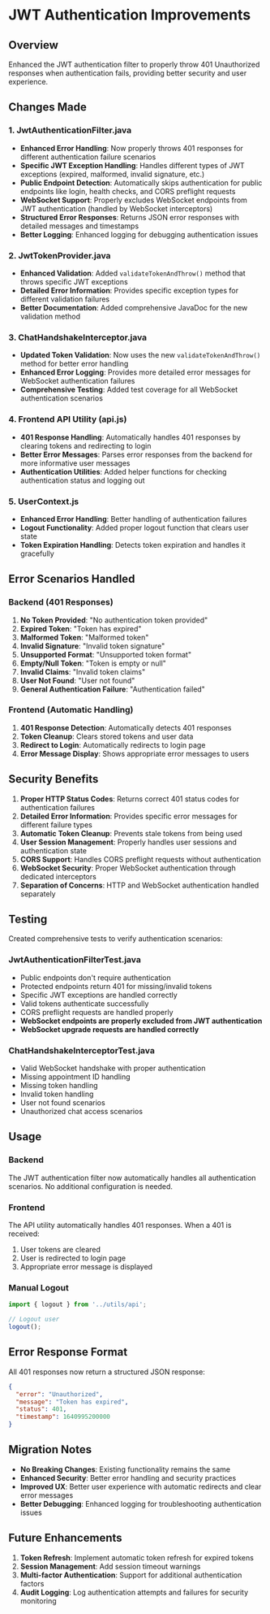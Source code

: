 # JWT Authentication Improvements

## Overview
Enhanced the JWT authentication filter to properly throw 401 Unauthorized responses when authentication fails, providing better security and user experience.

## Changes Made

### 1. JwtAuthenticationFilter.java
- **Enhanced Error Handling**: Now properly throws 401 responses for different authentication failure scenarios
- **Specific JWT Exception Handling**: Handles different types of JWT exceptions (expired, malformed, invalid signature, etc.)
- **Public Endpoint Detection**: Automatically skips authentication for public endpoints like login, health checks, and CORS preflight requests
- **WebSocket Support**: Properly excludes WebSocket endpoints from JWT authentication (handled by WebSocket interceptors)
- **Structured Error Responses**: Returns JSON error responses with detailed messages and timestamps
- **Better Logging**: Enhanced logging for debugging authentication issues

### 2. JwtTokenProvider.java
- **Enhanced Validation**: Added `validateTokenAndThrow()` method that throws specific JWT exceptions
- **Detailed Error Information**: Provides specific exception types for different validation failures
- **Better Documentation**: Added comprehensive JavaDoc for the new validation method

### 3. ChatHandshakeInterceptor.java
- **Updated Token Validation**: Now uses the new `validateTokenAndThrow()` method for better error handling
- **Enhanced Error Logging**: Provides more detailed error messages for WebSocket authentication failures
- **Comprehensive Testing**: Added test coverage for all WebSocket authentication scenarios

### 4. Frontend API Utility (api.js)
- **401 Response Handling**: Automatically handles 401 responses by clearing tokens and redirecting to login
- **Better Error Messages**: Parses error responses from the backend for more informative user messages
- **Authentication Utilities**: Added helper functions for checking authentication status and logging out

### 5. UserContext.js
- **Enhanced Error Handling**: Better handling of authentication failures
- **Logout Functionality**: Added proper logout function that clears user state
- **Token Expiration Handling**: Detects token expiration and handles it gracefully

## Error Scenarios Handled

### Backend (401 Responses)
1. **No Token Provided**: "No authentication token provided"
2. **Expired Token**: "Token has expired"
3. **Malformed Token**: "Malformed token"
4. **Invalid Signature**: "Invalid token signature"
5. **Unsupported Format**: "Unsupported token format"
6. **Empty/Null Token**: "Token is empty or null"
7. **Invalid Claims**: "Invalid token claims"
8. **User Not Found**: "User not found"
9. **General Authentication Failure**: "Authentication failed"

### Frontend (Automatic Handling)
1. **401 Response Detection**: Automatically detects 401 responses
2. **Token Cleanup**: Clears stored tokens and user data
3. **Redirect to Login**: Automatically redirects to login page
4. **Error Message Display**: Shows appropriate error messages to users

## Security Benefits

1. **Proper HTTP Status Codes**: Returns correct 401 status codes for authentication failures
2. **Detailed Error Information**: Provides specific error messages for different failure types
3. **Automatic Token Cleanup**: Prevents stale tokens from being used
4. **User Session Management**: Properly handles user sessions and authentication state
5. **CORS Support**: Handles CORS preflight requests without authentication
6. **WebSocket Security**: Proper WebSocket authentication through dedicated interceptors
7. **Separation of Concerns**: HTTP and WebSocket authentication handled separately

## Testing

Created comprehensive tests to verify authentication scenarios:

### JwtAuthenticationFilterTest.java
- Public endpoints don't require authentication
- Protected endpoints return 401 for missing/invalid tokens
- Specific JWT exceptions are handled correctly
- Valid tokens authenticate successfully
- CORS preflight requests are handled properly
- **WebSocket endpoints are properly excluded from JWT authentication**
- **WebSocket upgrade requests are handled correctly**

### ChatHandshakeInterceptorTest.java
- Valid WebSocket handshake with proper authentication
- Missing appointment ID handling
- Missing token handling
- Invalid token handling
- User not found scenarios
- Unauthorized chat access scenarios

## Usage

### Backend
The JWT authentication filter now automatically handles all authentication scenarios. No additional configuration is needed.

### Frontend
The API utility automatically handles 401 responses. When a 401 is received:
1. User tokens are cleared
2. User is redirected to login page
3. Appropriate error message is displayed

### Manual Logout
```javascript
import { logout } from '../utils/api';

// Logout user
logout();
```

## Error Response Format

All 401 responses now return a structured JSON response:

```json
{
  "error": "Unauthorized",
  "message": "Token has expired",
  "status": 401,
  "timestamp": 1640995200000
}
```

## Migration Notes

- **No Breaking Changes**: Existing functionality remains the same
- **Enhanced Security**: Better error handling and security practices
- **Improved UX**: Better user experience with automatic redirects and clear error messages
- **Better Debugging**: Enhanced logging for troubleshooting authentication issues

## Future Enhancements

1. **Token Refresh**: Implement automatic token refresh for expired tokens
2. **Session Management**: Add session timeout warnings
3. **Multi-factor Authentication**: Support for additional authentication factors
4. **Audit Logging**: Log authentication attempts and failures for security monitoring 